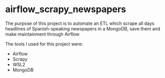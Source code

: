 # airflow_scrapy_newspapers
The purpose of ​​this project is to automate an ETL which scrape all days headlines of Spanish-speaking newspapers in a MongoDB, save them and make maintainment through Airflow


The tools I used for this project were:
- Airflow
- Scrapy
- WSL2
- MongoDB
